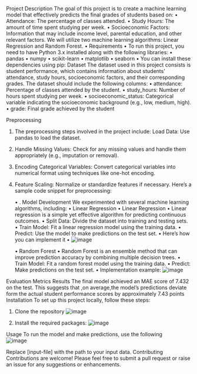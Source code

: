 Project Description 
The goal of this project is to create a machine learning model that effectively predicts the final grades of students based on: 
•	Attendance: The percentage of classes attended. 
•	Study Hours: The amount of time spent studying per week. 
•	Socioeconomic Factors: Information that may include income level, parental education, and other relevant factors. We will utilize two machine learning algorithms: Linear Regression and Random Forest. 
	• 	Requirements 
•	To run this project, you need to have Python 3.x installed along with the following libraries: 
•	pandas 
•	numpy 
•	scikit-learn 
•	matplotlib 
•	seaborn 
•	You can install these dependencies using pip: 
Dataset 
The dataset used in this project consists is student performance, which contains information about students' attendance, study hours, socioeconomic factors, and their corresponding grades. The dataset should include the following columns: 
•	attendance: Percentage of classes attended by the student. 
•	study_hours: Number of hours spent studying per week. 
•	socioeconomic_status: Categorical variable indicating the socioeconomic background (e.g., low, medium, high). 
•	grade: Final grade achieved by the student 
 
Preprocessing 
1.	The preprocessing steps involved in the project include: Load Data: Use pandas to load the dataset. 
2.	Handle Missing Values: Check for any missing values and handle them appropriately (e.g., imputation or removal). 
3.	Encoding Categorical Variables: Convert categorical variables into numerical format using techniques like one-hot encoding. 
4.	Feature Scaling: Normalize or standardize features if necessary. 
Here’s a sample code snippet for preprocessing: 
 
 
	• 	. 
Model Development 
We experimented with several machine learning algorithms, including: 
	• 	Linear Regression 
	• 	Linear Regression 
•	Linear regression is a simple yet effective algorithm for predicting continuous outcomes. 
•	Split Data: Divide the dataset into training and testing sets. 
•	Train Model: Fit a linear regression model using the training data. 
•	Predict: Use the model to make predictions on the test set. 
•	Here’s how you can implement it 
•	  ![image](https://github.com/user-attachments/assets/4d37b818-30a5-40bf-bb8a-03989c621b6b)

	• 	Random Forest 
•	Random Forest is an ensemble method that can improve prediction accuracy by combining multiple decision trees. 
•	Train Model: Fit a random forest model using the training data. 
•	Predict: Make predictions on the test set. 
•	Implementation example: 
  ![image](https://github.com/user-attachments/assets/3169ee3f-9ba5-4f38-94a4-922696d73817)

Evaluation Metrics Results 
The final model achieved an MAE score of 7.432 on the test. This suggests that ,on average,the model’s predictions deviate  form the actual student performance scores by approximately 7.43 points 
Installation 
To set up this project locally, follow these steps: 
1.	Clone the repository 
  ![image](https://github.com/user-attachments/assets/ef9a697b-d5f5-4f1f-beed-78d0db2a6c29)

2.	Install the required packages: 
  ![image](https://github.com/user-attachments/assets/5b3e18c2-a688-4196-82ff-37a33fd822df)

Usage 
To run the model and make predictions, use the following  
  ![image](https://github.com/user-attachments/assets/3d62601b-babe-440c-a187-daad9ef8db6c)

Replace [input-file] with the path to your input data. 
Contributing 
Contributions are welcome! Please feel free to submit a pull request or raise an issue for any suggestions or enhancements. 
 
 
